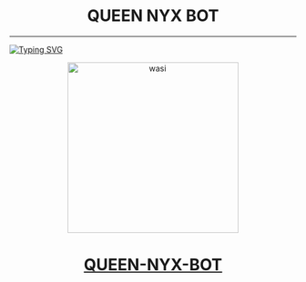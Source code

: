 <h1 align="center"> QUEEN NYX BOT </h1>
<p align="center">  
  
***
  
<a href="https://git.io/typing-svg"><img src="https://readme-typing-svg.demolab.com?font=Black+Ops+One&size=50&pause=1000&color=1BAFBAFF&center=true&width=910&height=100&lines=THANKS FOR CHOOSING ;QUEEN-NYX-BOT;WHATSAPP+NORMAL+BOT;CREATED+BY+PRECIOUS+AYOMIDE;RELEASED+12.03.25" alt="Typing SVG" /></a>
  </p>

  <p align="center">  
  <a href="https://whatsapp.com/channel/0029VapyPnMKAwEk3YuHAb3s">
    <img alt="wasi" height="300" src="https://files.catbox.moe/kp8w9p.jpeg">
    <h1 align="center">QUEEN-NYX-BOT</h1>
  </a>
</p>
